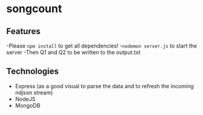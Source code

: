 # songcount

## Features

-Please `npm install` to get all dependencies! 
-`nodemon server.js` to start the server
-Then Q1 and Q2 to be written to the output.txt 


## Technologies
- Express (as a good visual to parse the data and to refresh the incoming ndjson stream) 
- NodeJS 
- MongoDB 

